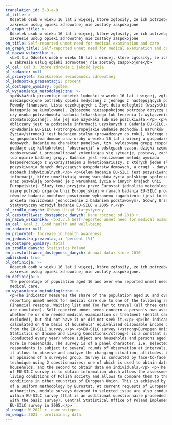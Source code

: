 ```yaml
---
translation_id: 3-3-a-0
pl_title: >-
  Odsetek osób w wieku 16 lat i więcej, które zgłosiły, że ich potrzeby w
  zakresie usług opieki zdrowotnej nie zostały zaspokojone
pl_graph_title: >-
  Odsetek osób w wieku 16 lat i więcej, które zgłosiły, że ich potrzeby w
  zakresie usług opieki zdrowotnej nie zostały zaspokojone
en_title: Self-reported unmet need for medical examination and care
en_graph_title: Self-reported unmet need for medical examination and care
pl_nazwa_wskaznika: >-
  <b>3.3.a Odsetek osób w wieku 16 lat i więcej, które zgłosiły, że ich potrzeby
  w zakresie usług opieki zdrowotnej nie zostały zaspokojone</b>
pl_cel: Cel 3. Dobre zdrowie i jakość życia
pl_zadanie: null
pl_priorytet: Zwiększenie świadomości zdrowotnej
pl_jednostka_prezentacji: procent
pl_dostepne_wymiary: ogółem
pl_wyjasnienia_metodologiczne: >-
  <p>Wskaźnik prezentuje odsetek ludności w wieku 16 lat i więcej, zgłaszającej
  niezaspokojone potrzeby opieki medycznej z jednego z następujących powodów:
  Powody finansowe, Lista oczekujących i Zbyt duża odległość (wszystkie trzy
  kategorie są kumulowane). Zgłoszone niezaspokojone potrzeby dotyczą samooceny,
  czy osoba potrzebowała badania lekarskiego lub leczenia (z wyłączeniem opieki
  stomatologicznej), ale jej nie uzyskała lub nie poszukiwała.</p> <p>Wskaźnik
  obliczany jest na podstawie informacji uzyskanych z Badania EU-SILC.</p>
  <p>Badanie EU-SILC (<strong>Europejskie Badanie Dochodów i Warunków
  Życia</strong>) jest badaniem stałym (prowadzonym co roku), którego podmiotem
  są gospodarstwa domowe oraz osoby w wieku 16 lat i więcej w gospodarstwach
  domowych. Badanie ma charakter panelowy, tzn. wylosowaną grupę respondentów
  poddaje się kilkukrotnej 'obserwacji' w odstępach czasu, dzięki czemu można
  zaobserwować i przeanalizować zmieniającą się sytuację, postawy, zachowania
  lub opinie badanej grupy. Badanie jest realizowane metodą wywiadu
  bezpośredniego z wykorzystaniem 2 kwestionariuszy, z których jeden służy do
  pozyskiwania danych dotyczących gospodarstw domowych, a drugi - danych o
  osobach indywidualnych.</p> <p>Celem badania EU-SILC jest pozyskiwanie
  informacji, które umożliwiają ocenę warunków życia polskiego społeczeństwa
  oraz pozwalają porównać je z warunkami życia w innych krajach Unii
  Europejskiej. Służy temu przyjęta przez Eurostat jednolita metodologia. W
  miarę potrzeb organów Unii Europejskiej w ramach badania EU-SILC prowadzone są
  również badania modułowe poświęcone wybranemu zagadnieniu (jest to dodatkowa
  ankieta realizowana jednocześnie z badaniem podstawowym). Główny Urząd
  Statystyczny wdrożył badanie EU-SILC w 2005 r.</p>
pl_zrodlo_danych: Główny Urząd Statystyczny
pl_czestotliwosc_dostępnosc_danych: Dane roczne; od 2010 r.
en_nazwa_wskaznika: <b>3.3.a Self-reported unmet need for medical examination and care</b>
en_cel: Goal 3. Good health and well-being
en_zadanie: null
en_priorytet: Increase in health awareness
en_jednostka_prezentacji: 'percent [%]'
en_dostepne_wymiary: total
en_zrodlo_danych: Statistics Poland
en_czestotliwosc_dostępnosc_danych: Annual data; since 2010
published: true
pl_definicja: >-
  Odsetek osób w wieku 16 lat i więcej, które zgłosiły, że ich potrzeby w
  zakresie usług opieki zdrowotnej nie zostały zaspokojone.
en_definicja: >-
  The percentage of population aged 16 and over who reported unmet needs for
  medical care.
en_wyjasnienia_metodologiczne: >-
  <p>The indicator measures the share of the population aged 16 and over
  reporting unmet needs for medical care due to one of the following reasons:
  Financial reasons, Waiting list and Too far to travel (all three categories
  are cumulated). Self-reported unmet needs concern a person's own assessment of
  whether he or she needed medical examination or treatment (dental care
  excluded), but did not have it or did not seek it.</p> <p>The indicator is
  calculated on the basis of househols' equivalised disposable income obtained
  from the EU-SILC survey.</p> <p>EU-SILC survey (<strong>European Union
  Statistics on Income and Living Conditions</strong>) is a constant survey
  (conducted every year) whose subject are households and persons aged 16 and
  more in households. The survey is of a panel character, i.e. selected group of
  respondents is subject to several rounds of observation at intervals, so that
  it allows to observe and analyze the changing situation, attitudes, behaviour
  or opinions of a surveyed group. Survey is conducted by face-to-face interview
  technique using 2 questionnaires; one of which is used to obtain data on
  households, and the second to obtain data on individuals.</p> <p>The purpose
  of EU-SILC survey is to obtain information which allows the assessment of
  living conditions of Polish society and allows to compare them to the living
  conditions in other countries of European Union. This is achieved by adoption
  of a uniform methodology by Eurostat. At current requests of European Union
  authorities, module surveys devoted to selected issue are also conducted
  within EU-SILC survey (that is an additional questionnaire proceeded together
  with the basic survey). Central Statistical Office of Poland implemented
  EU-SILC survey in 2005.</p>
pl_uwagi: W 2021 r. dane wstępne.
en_uwagi: 2021 - preliminary data.
---
```

